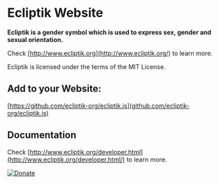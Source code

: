 # Ecliptik Website

__Ecliptik is a gender symbol which is used to express sex, gender and sexual orientation.__


Check [http://www.ecliptik.org](http://www.ecliptik.org/) to learn more.


Ecliptik is licensed under the terms of the MIT License.

## Add to your Website:
[https://github.com/ecliptik-org/ecliptik.js](github.com/ecliptik-org/ecliptik.js)

## Documentation
Check [http://www.ecliptik.org/developer.html](http://www.ecliptik.org/developer.html/) to learn more.

[![Donate](https://img.shields.io/badge/Donate-PayPal-green.svg)](https://www.paypal.com/cgi-bin/webscr?cmd=_s-xclick&hosted_button_id=VNND4YGJ5N7B8)
